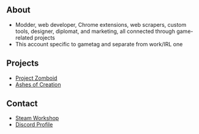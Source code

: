 ## About
- Modder, web developer, Chrome extensions, web scrapers, custom tools, designer, diplomat, and marketing, all connected through game-related projects  
- This account specific to gametag and separate from work/IRL one  

## Projects
- [Project Zomboid](https://store.steampowered.com/app/108600/Project_Zomboid/)
- [Ashes of Creation](https://ashesofcreation.com/r/48dfc605)

## Contact
- [Steam Workshop](https://steamcommunity.com/id/hayness666/myworkshopfiles/)  
- [Discord Profile](https://discord.com/users/403622841117048833)
